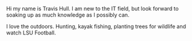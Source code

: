 Hi my name is Travis Hull. I am new to the IT field, but look forward to soaking up as much knowledge as I possibly can.

I love the outdoors. Hunting, kayak fishing, planting trees for wildlife and watch LSU Football.
